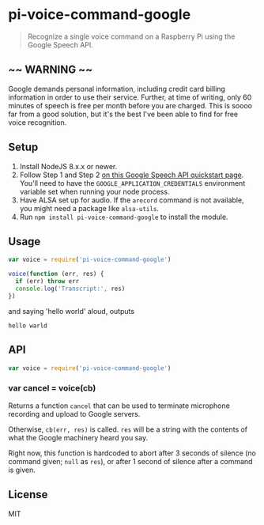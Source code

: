 # pi-voice-command-google

> Recognize a single voice command on a Raspberry Pi using the Google Speech API.

## ~~ WARNING ~~

Google demands personal information, including credit card billing information
in order to use their service. Further, at time of writing, only 60 minutes of
speech is free per month before you are charged. This is soooo far from a good
solution, but it's the best I've been able to find for free voice recognition.

## Setup

1. Install NodeJS 8.x.x or newer.
2. Follow Step 1 and Step 2 [on this Google Speech API quickstart page](https://cloud.google.com/speech-to-text/docs/quickstart-protocol). You'll need to have the `GOOGLE_APPLICATION_CREDENTIALS` environment variable set when running your node process.
3. Have ALSA set up for audio. If the `arecord` command is not available, you might need a package like `alsa-utils`.
4. Run `npm install pi-voice-command-google` to install the module.

## Usage

```js
var voice = require('pi-voice-command-google')

voice(function (err, res) {
  if (err) throw err
  console.log('Transcript:', res)
})
```

and saying 'hello world' aloud, outputs

```
hello warld
```

## API

```js
var voice = require('pi-voice-command-google')
```

### var cancel = voice(cb)

Returns a function `cancel` that can be used to terminate microphone recording
and upload to Google servers.

Otherwise, `cb(err, res)` is called. `res` will be a string with the contents
of what the Google machinery heard you say.

Right now, this function is hardcoded to abort after 3 seconds of silence (no
command given; `null` as `res`), or after 1 second of silence after a command
is given.

## License

MIT

